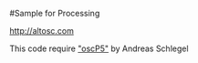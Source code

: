 #Sample for Processing

<http://altosc.com>

This code require ["oscP5"](http://www.sojamo.de/libraries/oscP5/) by Andreas Schlegel